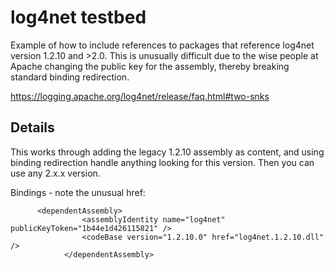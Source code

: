 # log4net testbed

Example of how to include references to packages that reference log4net version 1.2.10 and >2.0.  This is unusually difficult due to the wise people at Apache changing the public key for the assembly, thereby breaking standard binding redirection.

https://logging.apache.org/log4net/release/faq.html#two-snks

## Details

This works through adding the legacy 1.2.10 assembly as content, and using binding redirection handle anything looking for this version. Then you can use any 2.x.x version. 

Bindings - note the unusual href:

```
      <dependentAssembly>
				<assemblyIdentity name="log4net" publicKeyToken="1b44e1d426115821" />
				<codeBase version="1.2.10.0" href="log4net.1.2.10.dll" />
			</dependentAssembly>
```
